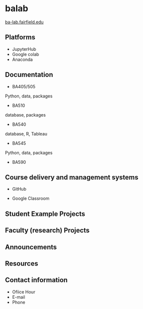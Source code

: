 # balab
 [ba-lab.fairfield.edu](ba-lab.fairfield.edu)
## Platforms
+ JupyterHub
+ Google colab
+ Anaconda
## Documentation
+ BA405/505

Python, data, packages
+ BA510

database, packages
+ BA540

database, R, Tableau
+ BA545

Python, data, packages
+ BA590



## Course delivery and management systems
+ GitHub


+ Google Classroom


## Student Example Projects
## Faculty (research) Projects
## Announcements
## Resources
## Contact information
+ Ofiice Hour
+ E-mail
+ Phone
